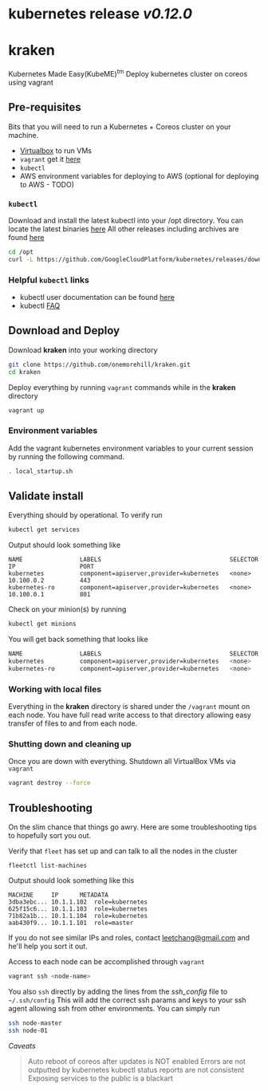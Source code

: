 # kubernetes release *v0.12.0*

# kraken

Kubernetes Made Easy(KubeME)<sup>tm</sup>
Deploy kubernetes cluster on coreos using vagrant

## Pre-requisites
 
 Bits that you will need to run a Kubernetes + Coreos cluster on your machine.

 * [Virtualbox](https://www.virtualbox.org/) to run VMs
 * `vagrant` get it [here](https://www.vagrantup.com/downloads.html)
 * `kubectl`
 * AWS environment variables for deploying to AWS (optional for deploying to AWS - TODO)

### `kubectl`

Download and install the latest kubectl into your /opt directory.
You can locate the latest binaries [here](https://github.com/GoogleCloudPlatform/kubernetes/releases/latest)
All other releases including archives are found [here](https://github.com/GoogleCloudPlatform/kubernetes/releases)

```bash
cd /opt
curl -L https://github.com/GoogleCloudPlatform/kubernetes/releases/download/v0.12.0/kubernetes.tar.gz | tar xv
```
### Helpful `kubectl` links
* kubectl user documentation can be found [here](https://github.com/GoogleCloudPlatform/kubernetes/blob/master/docs/kubectl.md)
*  kubectl [FAQ](https://github.com/GoogleCloudPlatform/kubernetes/wiki/User-FAQ)

## Download and Deploy
Download __kraken__ into your working directory 
```bash
git clone https://github.com/onemorehill/kraken.git
cd kraken
```
Deploy everything by running `vagrant` commands while in the __kraken__ directory

```bash
vagrant up
```

### Environment variables
Add the vagrant kubernetes environment variables to your current session by running the following command.

```bash 
. local_startup.sh
```

## Validate install
Everything should by operational. To verify run

```bash
kubectl get services
```
Output should look something like
```
NAME                LABELS                                    SELECTOR            IP                  PORT
kubernetes          component=apiserver,provider=kubernetes   <none>              10.100.0.2          443
kubernetes-ro       component=apiserver,provider=kubernetes   <none>              10.100.0.1          801
```

Check on your minion(s) by running
```bash
kubectl get minions
```

You will get back something that looks like
```bash
NAME                LABELS                                    SELECTOR            IP                  PORT
kubernetes          component=apiserver,provider=kubernetes   <none>              10.100.0.2          443
kubernetes-ro       component=apiserver,provider=kubernetes   <none>              10.100.0.1          80
```

### Working with local files
Everything in the __kraken__ directory is shared under the `/vagrant` mount on each node. You have full read write access to that directory allowing easy transfer of files to and from each node.

### Shutting down and cleaning up
Once you are down with everything. Shutdown all VirtualBox VMs via `vagrant`

```bash
vagrant destroy --force
```

## Troubleshooting

On the slim chance that things go awry. Here are some troubleshooting tips to hopefully sort you out.

Verify that `fleet` has set up and can talk to all the nodes in the cluster
```
fleetctl list-machines
```

Output should look something like this
```
MACHINE		IP		METADATA
3dba3ebc...	10.1.1.102	role=kubernetes
625f15c6...	10.1.1.103	role=kubernetes
71b82a1b...	10.1.1.104	role=kubernetes
aab430f9...	10.1.1.101	role=master
```

If you do not see similar IPs and roles, contact <leetchang@gmail.com> and he'll help you sort it out.

Access to each node can be accomplished through `vagrant`
```bash
vagrant ssh <node-name>
```

You also `ssh` directly by adding the lines from the _ssh_config_ file to `~/.ssh/config`
This will add the correct ssh params and keys to your ssh agent allowing ssh from other environments. You can simply run
```bash
ssh node-master
ssh node-01
``` 


_Caveats_
> Auto reboot of coreos after updates is NOT enabled
> Errors are not outputted by kubernetes
> kubectl status reports are not consistent
> Exposing services to the public is a blackart
